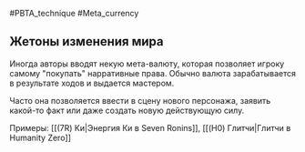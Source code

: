 #PBTA_technique #Meta_currency 
## Жетоны изменения мира
Иногда авторы вводят некую мета-валюту, которая позволяет игроку самому "покупать" нарративные права. Обычно валюта зарабатывается в результате ходов и выдается мастером.

Часто она позволяется ввести в сцену нового персонажа, заявить какой-то факт или даже создать новую действующую силу.

Примеры: [[(7R) Ки|Энергия Ки в Seven Ronins]], [[(H0) Глитчи|Глитчи в Humanity Zero]]